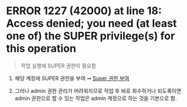 ERROR 1227 (42000) at line 18: Access denied; you need (at least one of) the SUPER privilege(s) for this operation
===
>작업 실행에 SUPER 권한이 필요함

1. 해당 계정에 SUPER 권한을 부여 ➞ [Super 권한 부여](../user/README.md#super-권한)

1. 그러나 admin 권한 관리가 어려워지므로 작업 후 바로 회수하거나 되도록이면 admin 권한으로 할 수 있는 작업은 admin 계정으로 하는 것을 기본으로 함.
